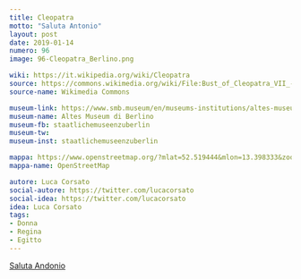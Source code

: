 ```yaml
---
title: Cleopatra
motto: "Saluta Antonio"
layout: post
date: 2019-01-14
numero: 96
image: 96-Cleopatra_Berlino.png

wiki: https://it.wikipedia.org/wiki/Cleopatra
source: https://commons.wikimedia.org/wiki/File:Bust_of_Cleopatra_VII_-_Altes_Museum_-_Berlin_-_Germany_2017_(2).jpg
source-name: Wikimedia Commons

museum-link: https://www.smb.museum/en/museums-institutions/altes-museum/home.html
museum-name: Altes Museum di Berlino
museum-fb: staatlichemuseenzuberlin
museum-tw:
museum-inst: staatlichemuseenzuberlin

mappa: https://www.openstreetmap.org/?mlat=52.519444&mlon=13.398333&zoom=15#map=15/52.5194/13.3983
mappa-name: OpenStreetMap

autore: Luca Corsato
social-autore: https://twitter.com/lucacorsato
social-idea: https://twitter.com/lucacorsato
idea: Luca Corsato
tags:
- Donna
- Regina
- Egitto
---
```


[Saluta Andonio](https://youtu.be/A5zUVHNs42A)
